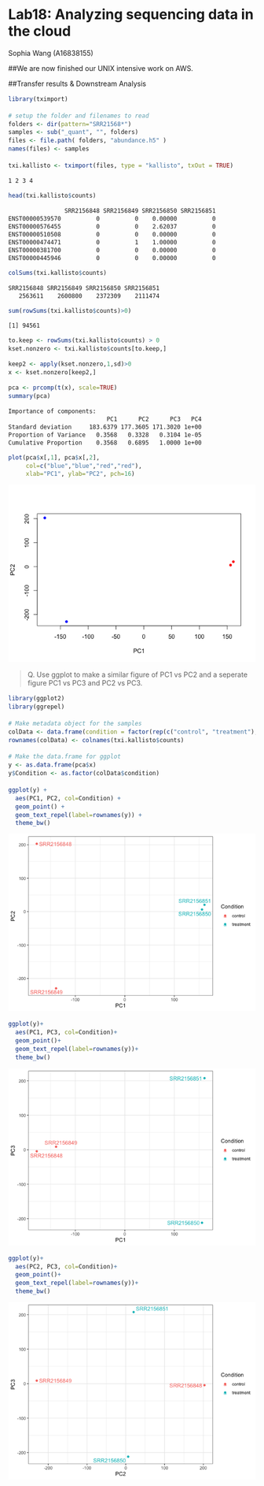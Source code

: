 # Lab18: Analyzing sequencing data in the cloud
Sophia Wang (A16838155)

\##We are now finished our UNIX intensive work on AWS.

\##Transfer results & Downstream Analysis

``` r
library(tximport)

# setup the folder and filenames to read
folders <- dir(pattern="SRR21568*")
samples <- sub("_quant", "", folders)
files <- file.path( folders, "abundance.h5" )
names(files) <- samples

txi.kallisto <- tximport(files, type = "kallisto", txOut = TRUE)
```

    1 2 3 4 

``` r
head(txi.kallisto$counts)
```

                    SRR2156848 SRR2156849 SRR2156850 SRR2156851
    ENST00000539570          0          0    0.00000          0
    ENST00000576455          0          0    2.62037          0
    ENST00000510508          0          0    0.00000          0
    ENST00000474471          0          1    1.00000          0
    ENST00000381700          0          0    0.00000          0
    ENST00000445946          0          0    0.00000          0

``` r
colSums(txi.kallisto$counts)
```

    SRR2156848 SRR2156849 SRR2156850 SRR2156851 
       2563611    2600800    2372309    2111474 

``` r
sum(rowSums(txi.kallisto$counts)>0)
```

    [1] 94561

``` r
to.keep <- rowSums(txi.kallisto$counts) > 0
kset.nonzero <- txi.kallisto$counts[to.keep,]
```

``` r
keep2 <- apply(kset.nonzero,1,sd)>0
x <- kset.nonzero[keep2,]
```

``` r
pca <- prcomp(t(x), scale=TRUE)
summary(pca)
```

    Importance of components:
                                PC1      PC2      PC3   PC4
    Standard deviation     183.6379 177.3605 171.3020 1e+00
    Proportion of Variance   0.3568   0.3328   0.3104 1e-05
    Cumulative Proportion    0.3568   0.6895   1.0000 1e+00

``` r
plot(pca$x[,1], pca$x[,2],
     col=c("blue","blue","red","red"),
     xlab="PC1", ylab="PC2", pch=16)
```

![](class-18_files/figure-commonmark/unnamed-chunk-6-1.png)

> Q. Use ggplot to make a similar figure of PC1 vs PC2 and a seperate
> figure PC1 vs PC3 and PC2 vs PC3.

``` r
library(ggplot2)
library(ggrepel)

# Make metadata object for the samples
colData <- data.frame(condition = factor(rep(c("control", "treatment"), each = 2)))
rownames(colData) <- colnames(txi.kallisto$counts)

# Make the data.frame for ggplot 
y <- as.data.frame(pca$x)
y$Condition <- as.factor(colData$condition)

ggplot(y) +
  aes(PC1, PC2, col=Condition) +
  geom_point() +
  geom_text_repel(label=rownames(y)) +
  theme_bw()
```

![](class-18_files/figure-commonmark/unnamed-chunk-7-1.png)

``` r
ggplot(y)+
  aes(PC1, PC3, col=Condition)+
  geom_point()+
  geom_text_repel(label=rownames(y))+
  theme_bw()
```

![](class-18_files/figure-commonmark/unnamed-chunk-7-2.png)

``` r
ggplot(y)+
  aes(PC2, PC3, col=Condition)+
  geom_point()+
  geom_text_repel(label=rownames(y))+
  theme_bw()
```

![](class-18_files/figure-commonmark/unnamed-chunk-7-3.png)
